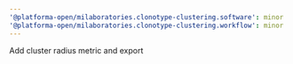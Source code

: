 ```yaml
---
'@platforma-open/milaboratories.clonotype-clustering.software': minor
'@platforma-open/milaboratories.clonotype-clustering.workflow': minor
---
```


Add cluster radius metric and export
